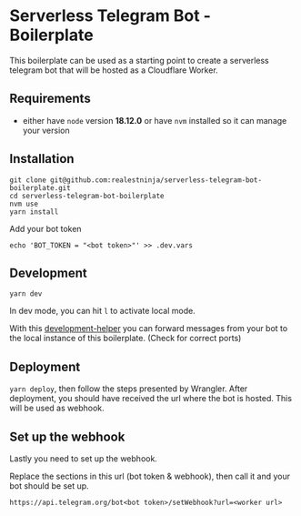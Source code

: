 # Serverless Telegram Bot - Boilerplate
This boilerplate can be used as a starting point to create a serverless telegram bot that will be hosted as a Cloudflare Worker.

## Requirements
* either have `node` version **18.12.0** or have `nvm` installed so it can manage your version

## Installation
```
git clone git@github.com:realestninja/serverless-telegram-bot-boilerplate.git
cd serverless-telegram-bot-boilerplate
nvm use
yarn install
```

Add your bot token
```
echo 'BOT_TOKEN = "<bot token>"' >> .dev.vars
```

## Development
`yarn dev`

In dev mode, you can hit `l` to activate local mode.

With this [development-helper](https://github.com/realestninja/serverless-telegram-bot-development-helper) you can forward messages from your bot to the local instance of this boilerplate. (Check for correct ports)

## Deployment
`yarn deploy`, then follow the steps presented by Wrangler. After deployment, you should have received the url where the bot is hosted. This will be used as webhook.

## Set up the webhook
Lastly you need to set up the webhook.

Replace the sections in this url (bot token & webhook), then call it and your bot should be set up.

```https://api.telegram.org/bot<bot token>/setWebhook?url=<worker url>```
